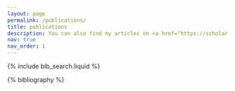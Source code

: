 ```yaml
---
layout: page
permalink: /publications/
title: publications
description: You can also find my articles on <a href="https://scholar.google.com/citations?user=heXZzcQAAAAJ&hl=en">Google Scholar profile</a>.
nav: true
nav_order: 1
---
```


<!-- _pages/publications.md -->

<!-- Bibsearch Feature -->

{% include bib_search.liquid %}

<div class="publications">

{% bibliography %}

</div>
